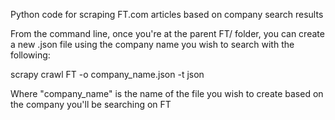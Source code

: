 Python code for scraping FT.com articles based on company search results

From the command line, once you're at the parent FT/ folder, you can create a new .json file using the company name you wish to search with the following:

scrapy crawl FT -o company_name.json -t json

Where "company_name" is the name of the file you wish to create based on the company you'll be searching on FT
